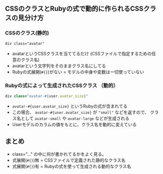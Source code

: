 ## CSSのクラスとRubyの式で動的に作られるCSSクラスの見分け方
### CSSのクラス(静的)
```html
div class="avatar"
```
- avatarというCSSクラスを当ててるだけ (CSSファイルで指定するための任意のクラス名)
- avatarという文字列をそのままクラス名にしてる
- Rubyの式展開(`#{}`)がない = モデルの中身や変数は一切使っていない

### Rubyの式によって生成されたCSSクラス （動的）
```ruby
div class="avatar-#{user.avatar_size}"
```
- `avatar-#{user.avatar_size}` というRubyの式が含まれてる
- この場合、 `avatar-#{user.avatar_size}` が `"small"` などを返すので、
  クラス名として `avatar-small` や `avatar-large` などが生成される 
- Userモデルのカラムの値をもとに、クラス名を動的に変えている

## まとめ
- class="..." の中に何が書かれてるかをよく見る。
- 式展開(`#{}`)無 = CSSファイルで定義された静的なクラス名
- 式展開(`#{}`)有 = Rubyの式を使って生成される動的なクラス名
